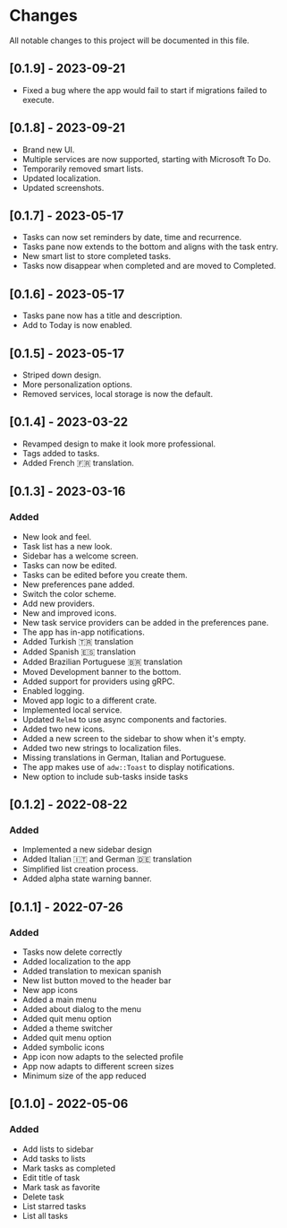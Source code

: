 # Changes

All notable changes to this project will be documented in this file.

## [0.1.9] - 2023-09-21
- Fixed a bug where the app would fail to start if migrations failed to execute.

## [0.1.8] - 2023-09-21
- Brand new UI.
- Multiple services are now supported, starting with Microsoft To Do.
- Temporarily removed smart lists.
- Updated localization.
- Updated screenshots.

## [0.1.7] - 2023-05-17
- Tasks can now set reminders by date, time and recurrence.
- Tasks pane now extends to the bottom and aligns with the task entry.
- New smart list to store completed tasks.
- Tasks now disappear when completed and are moved to Completed.

## [0.1.6] - 2023-05-17
- Tasks pane now has a title and description.
- Add to Today is now enabled.

## [0.1.5] - 2023-05-17
- Striped down design.
- More personalization options.
- Removed services, local storage is now the default.

## [0.1.4] - 2023-03-22
- Revamped design to make it look more professional.
- Tags added to tasks.
- Added French 🇫🇷 translation.


## [0.1.3] - 2023-03-16

### Added

- New look and feel.
- Task list has a new look.
- Sidebar has a welcome screen.
- Tasks can now be edited.
- Tasks can be edited before you create them.
- New preferences pane added.
- Switch the color scheme.
- Add new providers.
- New and improved icons.
- New task service providers can be added in the preferences pane.
- The app has in-app notifications.
- Added Turkish 🇹🇷 translation
- Added Spanish 🇪🇸 translation
- Added Brazilian Portuguese 🇧🇷 translation
- Moved Development banner to the bottom.
- Added support for providers using gRPC.
- Enabled logging.
- Moved app logic to a different crate.
- Implemented local service.
- Updated `Relm4` to use async components and factories.
- Added two new icons.
- Added a new screen to the sidebar to show when it's empty.
- Added two new strings to localization files.
- Missing translations in German, Italian and Portuguese.
- The app makes use of `adw::Toast` to display notifications.
- New option to include sub-tasks inside tasks

## [0.1.2] - 2022-08-22

### Added

- Implemented a new sidebar design
- Added Italian 🇮🇹 and German 🇩🇪 translation  
- Simplified list creation process.
- Added alpha state warning banner.

## [0.1.1] - 2022-07-26

### Added

- Tasks now delete correctly
- Added localization to the app
- Added translation to mexican spanish
- New list button moved to the header bar
- New app icons
- Added a main menu
- Added about dialog to the menu
- Added quit menu option
- Added a theme switcher
- Added quit menu option
- Added symbolic icons
- App icon now adapts to the selected profile
- App now adapts to different screen sizes
- Minimum size of the app reduced


## [0.1.0] - 2022-05-06

### Added

- Add lists to sidebar
- Add tasks to lists
- Mark tasks as completed
- Edit title of task
- Mark task as favorite
- Delete task
- List starred tasks
- List all tasks
